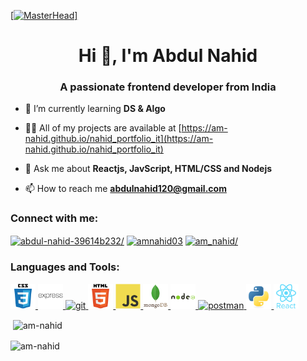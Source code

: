 [[![MasterHead](https://pbs.twimg.com/media/DQlOsZyVAAAXfAx.jpg)]](https://img.freepik.com/free-vector/programming-concept-illustration_114360-1351.jpg?size=626&ext=jpg&ga=GA1.1.1573020042.1694699884&semt=ais)
<h1 align="center">Hi 👋, I'm Abdul Nahid</h1>
<h3 align="center">A passionate frontend developer from India</h3>

- 🌱 I’m currently learning **DS & Algo**

- 👨‍💻 All of my projects are available at [https://am-nahid.github.io/nahid_portfolio_it](https://am-nahid.github.io/nahid_portfolio_it)

- 💬 Ask me about **Reactjs, JavScript, HTML/CSS and Nodejs**

- 📫 How to reach me **abdulnahid120@gmail.com**

<h3 align="left">Connect with me:</h3>
<p align="left">
<a href="https://linkedin.com/in/abdul-nahid-39614b232/" target="blank"><img align="center" src="https://raw.githubusercontent.com/rahuldkjain/github-profile-readme-generator/master/src/images/icons/Social/linked-in-alt.svg" alt="abdul-nahid-39614b232/" height="30" width="40" /></a>
<a href="https://www.hackerrank.com/amnahid03" target="blank"><img align="center" src="https://raw.githubusercontent.com/rahuldkjain/github-profile-readme-generator/master/src/images/icons/Social/hackerrank.svg" alt="amnahid03" height="30" width="40" /></a>
<a href="https://www.leetcode.com/am_nahid/" target="blank"><img align="center" src="https://raw.githubusercontent.com/rahuldkjain/github-profile-readme-generator/master/src/images/icons/Social/leet-code.svg" alt="am_nahid/" height="30" width="40" /></a>
</p>

<h3 align="left">Languages and Tools:</h3>
<p align="left"> <a href="https://www.w3schools.com/css/" target="_blank" rel="noreferrer"> <img src="https://raw.githubusercontent.com/devicons/devicon/master/icons/css3/css3-original-wordmark.svg" alt="css3" width="40" height="40"/> </a> <a href="https://expressjs.com" target="_blank" rel="noreferrer"> <img src="https://raw.githubusercontent.com/devicons/devicon/master/icons/express/express-original-wordmark.svg" alt="express" width="40" height="40"/> </a> <a href="https://git-scm.com/" target="_blank" rel="noreferrer"> <img src="https://www.vectorlogo.zone/logos/git-scm/git-scm-icon.svg" alt="git" width="40" height="40"/> </a> <a href="https://www.w3.org/html/" target="_blank" rel="noreferrer"> <img src="https://raw.githubusercontent.com/devicons/devicon/master/icons/html5/html5-original-wordmark.svg" alt="html5" width="40" height="40"/> </a> <a href="https://developer.mozilla.org/en-US/docs/Web/JavaScript" target="_blank" rel="noreferrer"> <img src="https://raw.githubusercontent.com/devicons/devicon/master/icons/javascript/javascript-original.svg" alt="javascript" width="40" height="40"/> </a> <a href="https://www.mongodb.com/" target="_blank" rel="noreferrer"> <img src="https://raw.githubusercontent.com/devicons/devicon/master/icons/mongodb/mongodb-original-wordmark.svg" alt="mongodb" width="40" height="40"/> </a> <a href="https://nodejs.org" target="_blank" rel="noreferrer"> <img src="https://raw.githubusercontent.com/devicons/devicon/master/icons/nodejs/nodejs-original-wordmark.svg" alt="nodejs" width="40" height="40"/> </a> <a href="https://postman.com" target="_blank" rel="noreferrer"> <img src="https://www.vectorlogo.zone/logos/getpostman/getpostman-icon.svg" alt="postman" width="40" height="40"/> </a> <a href="https://www.python.org" target="_blank" rel="noreferrer"> <img src="https://raw.githubusercontent.com/devicons/devicon/master/icons/python/python-original.svg" alt="python" width="40" height="40"/> </a> <a href="https://reactjs.org/" target="_blank" rel="noreferrer"> <img src="https://raw.githubusercontent.com/devicons/devicon/master/icons/react/react-original-wordmark.svg" alt="react" width="40" height="40"/> </a> </p>

<p>&nbsp;<img align="center" src="https://github-readme-stats.vercel.app/api?username=am-nahid&show_icons=true&locale=en" alt="am-nahid" /></p>

<p><img align="center" src="https://github-readme-streak-stats.herokuapp.com/?user=am-nahid&" alt="am-nahid" /></p>
